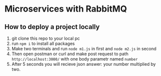 # Microservices with RabbitMQ
## How to deploy a project locally
1. git clone this repo to your local pc
2. run ```npm i``` to install all packages
3. Make two terminals and run
```node m1.js``` in first and
```node m2.js``` in second
4. Then open postman or curl and make post request to path 
```http://localhost:3000/``` with one body parametr named ```number```
5. After 5 seconds you will recieve json answer: your number multiplied by two.


